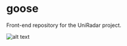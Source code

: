 # goose
Front-end repository for the UniRadar project.

![alt text](https://github.com/munhozotavio/goose/blob/master/goosehat.png)
